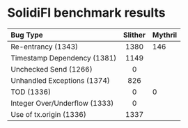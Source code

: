 # SolidiFI benchmark results


| Bug Type                      | Slither  | Mythril  |
| :---------------------------- | :------: | :------- |
| Re-entrancy (1343)            | 1380     | 146      |
| Timestamp Dependency (1381)   | 1149     |          |
| Unchecked Send (1266)         | 0        |          |
| Unhandled Exceptions (1374)   | 826      |          |
| TOD (1336)                    | 0        | 0        |
| Integer Over/Underflow (1333) | 0        |          |
| Use of tx.origin (1336)       | 1337     |          |


